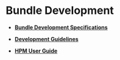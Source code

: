# Bundle Development<a name="EN-US_TOPIC_0000001111039520"></a>

-   **[Bundle Development Specifications](bundles-standard-rules.md)**  

-   **[Development Guidelines](bundles-guide.md)**  

-   **[HPM User Guide](bundles-demo.md)**  


